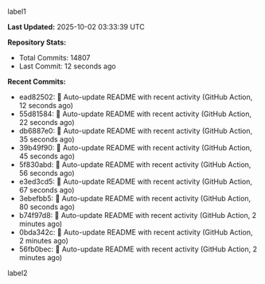 
label1 
<!-- ACTIVITY_START -->
**Last Updated:** 2025-10-02 03:33:39 UTC

**Repository Stats:**
- Total Commits: 14807
- Last Commit: 12 seconds ago

**Recent Commits:**
- ead82502: 🤖 Auto-update README with recent activity (GitHub Action, 12 seconds ago)
- 55d81584: 🤖 Auto-update README with recent activity (GitHub Action, 22 seconds ago)
- db6887e0: 🤖 Auto-update README with recent activity (GitHub Action, 35 seconds ago)
- 39b49f90: 🤖 Auto-update README with recent activity (GitHub Action, 45 seconds ago)
- 5f830abd: 🤖 Auto-update README with recent activity (GitHub Action, 56 seconds ago)
- e3ed3cd5: 🤖 Auto-update README with recent activity (GitHub Action, 67 seconds ago)
- 3ebefbb5: 🤖 Auto-update README with recent activity (GitHub Action, 80 seconds ago)
- b74f97d8: 🤖 Auto-update README with recent activity (GitHub Action, 2 minutes ago)
- 0bda342c: 🤖 Auto-update README with recent activity (GitHub Action, 2 minutes ago)
- 56fb0bec: 🤖 Auto-update README with recent activity (GitHub Action, 2 minutes ago)
<!-- ACTIVITY_END -->

label2
